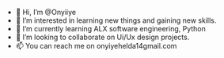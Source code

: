 - 👋 Hi, I’m @Onyiiye
- 👀 I’m interested in learning new things and gaining new skills.
- 🌱 I’m currently learning ALX software engineering, Python
- 💞️ I’m looking to collaborate on Ui/Ux design projects.
- 📫 You can reach me on onyiyehelda14gmail.com

<!---
Onyiiye/Onyiiye is a ✨ special ✨ repository because its `README.md` (this file) appears on your GitHub profile.
You can click the Preview link to take a look at your changes.
--->
